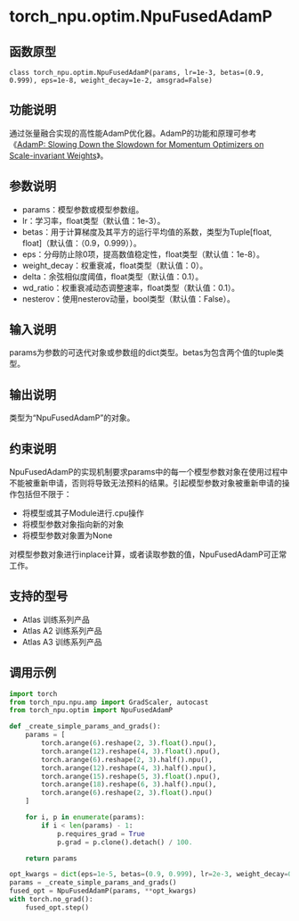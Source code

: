 # torch_npu.optim.NpuFusedAdamP

## 函数原型

```
class torch_npu.optim.NpuFusedAdamP(params, lr=1e-3, betas=(0.9, 0.999), eps=1e-8, weight_decay=1e-2, amsgrad=False)
```

## 功能说明

通过张量融合实现的高性能AdamP优化器。AdamP的功能和原理可参考《[AdamP: Slowing Down the Slowdown for Momentum Optimizers on Scale-invariant Weights](https://arxiv.org/pdf/2006.08217)》。

## 参数说明

- params：模型参数或模型参数组。
- lr：学习率，float类型（默认值：1e-3）。
- betas：用于计算梯度及其平方的运行平均值的系数，类型为Tuple[float, float]（默认值：（0.9，0.999））。
- eps：分母防止除0项，提高数值稳定性，float类型（默认值：1e-8）。
- weight_decay：权重衰减，float类型（默认值：0）。
- delta：余弦相似度阈值，float类型（默认值：0.1）。
- wd_ratio：权重衰减动态调整速率，float类型（默认值：0.1）。
- nesterov：使用nesterov动量，bool类型（默认值：False）。

## 输入说明

params为参数的可迭代对象或参数组的dict类型。betas为包含两个值的tuple类型。

## 输出说明

类型为“NpuFusedAdamP”的对象。

## 约束说明

NpuFusedAdamP的实现机制要求params中的每一个模型参数对象在使用过程中不能被重新申请，否则将导致无法预料的结果。引起模型参数对象被重新申请的操作包括但不限于：

- 将模型或其子Module进行.cpu操作
- 将模型参数对象指向新的对象
- 将模型参数对象置为None

对模型参数对象进行inplace计算，或者读取参数的值，NpuFusedAdamP可正常工作。

## 支持的型号

- <term>Atlas 训练系列产品</term>
- <term>Atlas A2 训练系列产品</term>
- <term>Atlas A3 训练系列产品</term>

## 调用示例

```python
import torch
from torch_npu.npu.amp import GradScaler, autocast
from torch_npu.optim import NpuFusedAdamP 

def _create_simple_params_and_grads():
    params = [
        torch.arange(6).reshape(2, 3).float().npu(),
        torch.arange(12).reshape(4, 3).float().npu(),
        torch.arange(6).reshape(2, 3).half().npu(),
        torch.arange(12).reshape(4, 3).half().npu(),
        torch.arange(15).reshape(5, 3).float().npu(),
        torch.arange(18).reshape(6, 3).half().npu(),
        torch.arange(6).reshape(2, 3).float().npu()
    ]

    for i, p in enumerate(params):
        if i < len(params) - 1:
            p.requires_grad = True
            p.grad = p.clone().detach() / 100.

    return params

opt_kwargs = dict(eps=1e-5, betas=(0.9, 0.999), lr=2e-3, weight_decay=0.05)
params = _create_simple_params_and_grads()
fused_opt = NpuFusedAdamP(params, **opt_kwargs)
with torch.no_grad():
    fused_opt.step()
```


